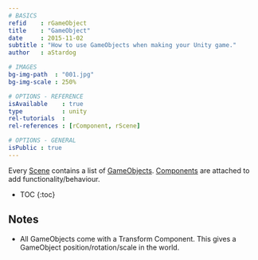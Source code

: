 ```yaml
---
# BASICS
refid    : rGameObject
title    : "GameObject"
date     : 2015-11-02
subtitle : "How to use GameObjects when making your Unity game."
author   : aStardog

# IMAGES
bg-img-path  : "001.jpg"
bg-img-scale : 250%

# OPTIONS - REFERENCE
isAvailable    : true
type           : unity
rel-tutorials  : 
rel-references : [rComponent, rScene]

# OPTIONS - GENERAL
isPublic : true
---
```

Every <a href="{{ site.url }}{{ site.url-references-unity }}scene">Scene</a> contains a list of <a href="http://docs.unity3d.com/ScriptReference/GameObject.html" class="external">GameObjects</a>. <a href="{{ site.url }}{{ site.url-references-unity }}component">Components</a> are attached to add functionality/behaviour.

* TOC
{:toc}

## Notes

* All GameObjects come with a Transform Component. This gives a GameObject position/rotation/scale in the world.